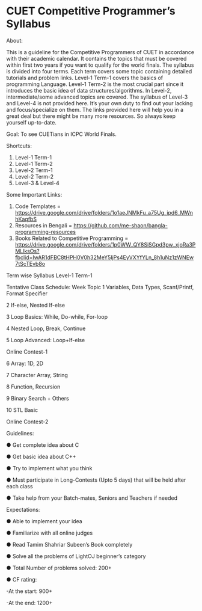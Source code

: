 # CUET Competitive Programmer’s Syllabus

About:

This is a guideline for the Competitive Programmers of CUET in accordance with their academic calendar. It contains the topics that must be covered within first two years if you want to qualify for the world finals. The syllabus is divided into four terms. Each term covers some topic containing detailed tutorials and problem links. Level-1 Term-1 covers the basics of programming Language. Level-1 Term-2 is the most crucial part since it introduces the basic idea of data structures/algorithms. In Level-2, intermediate/some advanced topics are covered. The syllabus of Level-3 and Level-4 is not provided here. It’s your own duty to find out your lacking and focus/specialize on them. The links provided here will help you in a great deal but there might be many more resources. So always keep yourself up-to-date.

Goal:
To see CUETians in ICPC World Finals.

Shortcuts:
1. Level-1 Term-1
2. Level-1 Term-2
3. Level-2 Term-1
4. Level-2 Term-2
5. Level-3 & Level-4

Some Important Links:
1. Code Templates = https://drive.google.com/drive/folders/1o1aeJNMkFu_a75Ug_ipd6_MWnhKaqfbS
2. Resources in Bengali = https://github.com/me-shaon/bangla-programming-resources
3. Books Related to Competitive Programming = https://drive.google.com/drive/folders/1p0WW_QY8SiSGpd3pw_xjoRa3PMLlksOs?fbclid=IwAR1dFBC8tHPH0V0h32MeY5IjPs4EyVXYfYLn_8h1uNz1zWNEw7tScTEvb8o


Term wise Syllabus
Level-1 Term-1

Tentative Class Schedule:
Week Topic
1 Variables, Data Types, Scanf/Printf, Format Specifier

2 If-else, Nested If-else

3 Loop Basics: While, Do-while, For-loop

4 Nested Loop, Break, Continue

5 Loop Advanced: Loop+If-else

Online Contest-1

6 Array: 1D, 2D

7 Character Array, String

8 Function, Recursion

9 Binary Search + Others

10 STL Basic

Online Contest-2

Guidelines:

● Get complete idea about C

● Get basic idea about C++

● Try to implement what you think

● Must participate in Long-Contests (Upto 5 days) that will be held after each class

● Take help from your Batch-mates, Seniors and Teachers if needed

Expectations:

● Able to implement your idea

● Familiarize with all online judges

● Read Tamim Shahriar Subeen’s Book completely

● Solve all the problems of LightOJ beginner’s category

● Total Number of problems solved: 200+

● CF rating:

-At the start: 900+

-At the end: 1200+

